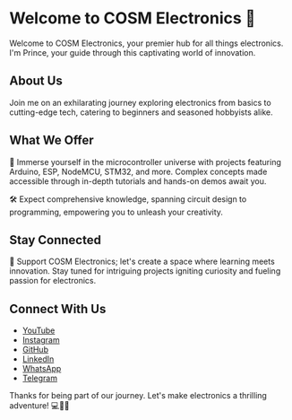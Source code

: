 # Welcome to COSM Electronics 🌟

Welcome to COSM Electronics, your premier hub for all things electronics. I'm Prince, your guide through this captivating world of innovation.

## About Us

Join me on an exhilarating journey exploring electronics from basics to cutting-edge tech, catering to beginners and seasoned hobbyists alike.

## What We Offer

🔧 Immerse yourself in the microcontroller universe with projects featuring Arduino, ESP, NodeMCU, STM32, and more. Complex concepts made accessible through in-depth tutorials and hands-on demos await you.

🛠️ Expect comprehensive knowledge, spanning circuit design to programming, empowering you to unleash your creativity.

## Stay Connected

🚀 Support COSM Electronics; let's create a space where learning meets innovation. Stay tuned for intriguing projects igniting curiosity and fueling passion for electronics.

## Connect With Us

- [YouTube](https://www.youtube.com/@cosmelectronics)
- [Instagram](https://instagram.com/cosmelectronics)
- [GitHub](https://github.com/cosmelectronics)
- [LinkedIn](https://linkedin.com/build-relation/newsletter-follow?entityUrn=7079476255753912320)
- [WhatsApp](https://whatsapp.com/channel/0029VaJnmX82v1Ixr7alqh0t)
- [Telegram](https://t.me/cosmelectronics)

Thanks for being part of our journey. Let's make electronics a thrilling adventure! 💻🔗✨

